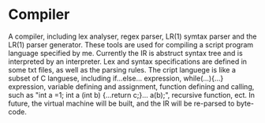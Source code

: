 # Compiler
A compiler, including lex analyser, regex parser, LR(1) symtax parser and the LR(1) parser generator. 
These tools are used for compiling a script program language specified by me. Currently the IR is abstruct syntax tree and is interpreted by an interpreter. Lex and syntax specifications are defined in some txt files, as well as the parsing rules. The cript languege is like a subset of C languese, including if...else... expression, while(...){...} expression, variable defining and assignment, function defining and calling, such as "int a =1; int a (int b) {...return c;}... a(b);", recursive function, ect.
In future, the virtual machine will be built, and the IR will be re-parsed to byte-code.
